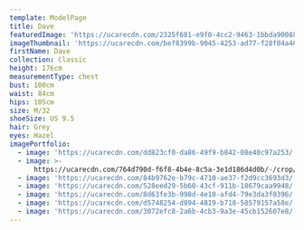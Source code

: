 ```yaml
---
template: ModelPage
title: Dave
featuredImage: 'https://ucarecdn.com/2325f681-e9f0-4cc2-9463-1bbda900880d/'
imageThumbnail: 'https://ucarecdn.com/bef8399b-9045-4253-ad77-f28f04a40bfa/'
firstName: Dave
collection: Classic
height: 176cm
measurementType: chest
bust: 100cm
waist: 84cm
hips: 105cm
size: M/32
shoeSize: US 9.5
hair: Grey
eyes: Hazel
imagePortfolio:
  - image: 'https://ucarecdn.com/dd823cf0-da86-49f9-b842-08e40c97a253/'
  - image: >-
      https://ucarecdn.com/764d790d-f6f8-4b4e-8c5a-3e1d186d4d0b/-/crop/1159x930/0,21/-/preview/
  - image: 'https://ucarecdn.com/84b9762e-b79c-4710-ae37-f2d9cc3693d3/'
  - image: 'https://ucarecdn.com/528eed29-5b60-43cf-911b-18679caa9948/'
  - image: 'https://ucarecdn.com/8d63fe3b-998d-4e18-afd4-79e3da3f0396/'
  - image: 'https://ucarecdn.com/d5748254-d894-4819-b718-58579157a58e/'
  - image: 'https://ucarecdn.com/3072efc8-2a6b-4cb3-9a3e-45cb152607e8/'
---
```



